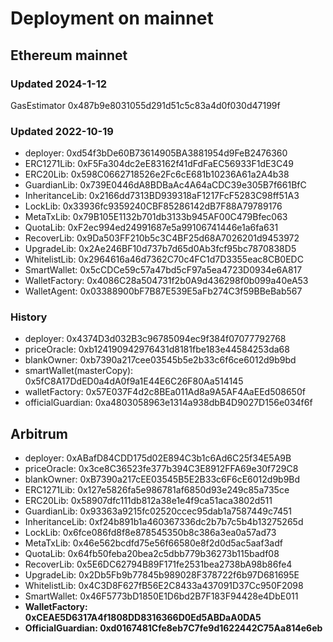 # Deployment on mainnet

## Ethereum mainnet

### Updated 2024-1-12

GasEstimator 0x487b9e8031055d291d51c5c83a4d0f030d47199f

### Updated 2022-10-19

- deployer: 0xd54f3bDe60B73614905BA3881954d9FeB2476360
- ERC1271Lib: 0xF5Fa304dc2eE83162f41dFdFaEC56933F1dE3C49
- ERC20Lib: 0x598C0662718526e2Fc6cE681b10236A61a2A4b38
- GuardianLib: 0x739E0446dA8BDBaAc4A64aCDC39e305B7f661BfC
- InheritanceLib: 0x2166dd7313BD939318aF1217FcF5283C98ff51A3
- LockLib: 0x33936fc9359240CBF85286142dB7F88A79789176
- MetaTxLib: 0x79B105E1132b701db3133b945AF00C479Bfec063
- QuotaLib: 0xF2ec994ed24991687e5a99106741446e1a6fa631
- RecoverLib: 0x9Da503FF210b5c3C4BF25d68A7026201d9453972
- UpgradeLib: 0x2Ae246BF10d737b7d65d0Ab3fcf95bc7870838D5
- WhitelistLib: 0x2964616a46d7362C70c4FC1d7D3355eac8CB0EDC
- SmartWallet: 0x5cCDCe59c57a47bd5cF97a5ea4723D0934e6A817
- WalletFactory: 0x4086C28a504731f2b0A9d436298f0b099a40eA53
- WalletAgent: 0x03388900bF7B87E539E5aFb274C3f59BBeBab567

### History

- deployer: 0x4374D3d032B3c96785094ec9f384f07077792768
- priceOracle: 0xb124190942976431d8181fbe183e44584253da68
- blankOwner: 0xb7390a217cee03545b5e2b33c6f6ce6012d9b9bd
- smartWallet(masterCopy): 0x5fC8A17DdED0a4dA0f9a1E44E6C26F80Aa514145
- walletFactory: 0x57E037F4d2c8BEa011Ad8a9A5AF4AaEEd508650f
- officialGuardian: 0xa4803058963e1314a938dbB4D9027D156e034f6f

## Arbitrum

- deployer: 0xABafD84CDD175d02E894C3b1c6Ad6C25f34E5A9B
- priceOracle: 0x3ce8C36523fe377b394C3E8912FFA69e30f729C8
- blankOwner: 0xB7390a217cEE03545B5E2B33c6F6cE6012d9b9Bd
- ERC1271Lib: 0x127e5826fa5e986781af6850d93e249c85a735ce
- ERC20Lib: 0x58907dfc111db812a38e1e4f9ca51aca3802d511
- GuardianLib: 0x93363a9215fc02520ccec95dab1a7587449c7451
- InheritanceLib: 0xf24b891b1a460367336dc2b7b7c5b4b13275265d
- LockLib: 0x6fce086fd8f8e878545350b8c386a3ea0a57ad73
- MetaTxLib: 0x46e562bcdfd75e56f66580e8f2d0d5ac5aaf3adf
- QuotaLib: 0x64fb50feba20bea2c5dbb779b36273b115badf08
- RecoverLib: 0x5E6DC62794B89F171fe2531bea2738bA98b86fe4
- UpgradeLib: 0x2Db5Fb9b77845b989028F378722f6b97D681695E
- WhitelistLib: 0x4C3D8F627fB56E2C8433a437091D37Cc950F2098
- SmartWallet: 0x46F5773bD1850E1D6bd2B7F183F94428e4DbE011
- **WalletFactory: 0xCEAE5D6317A4f1808DD8316366D0Ed5ABDaA0DA5**
- **OfficialGuardian: 0xd0167481Cfe8eb7C7fe9d1622442C75Aa814e6eb**
